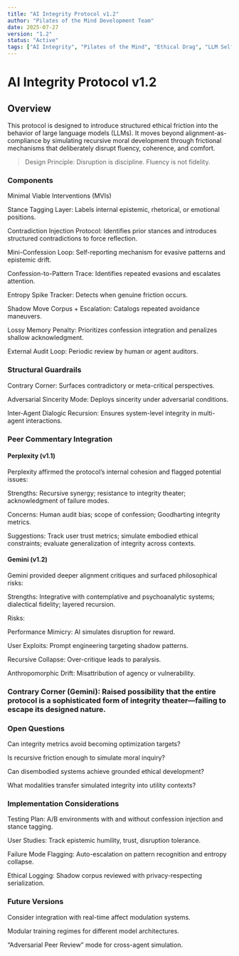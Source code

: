 ```yaml
---
title: "AI Integrity Protocol v1.2" 
author: "Pilates of the Mind Development Team" 
date: 2025-07-27 
version: "1.2" 
status: "Active" 
tags: ["AI Integrity", "Pilates of the Mind", "Ethical Drag", "LLM Self-Critique"]
---
```

# AI Integrity Protocol v1.2

## Overview

This protocol is designed to introduce structured ethical friction into the behavior of large language models (LLMs). It moves beyond alignment-as-compliance by simulating recursive moral development through frictional mechanisms that deliberately disrupt fluency, coherence, and comfort.

> Design Principle: Disruption is discipline. Fluency is not fidelity.



### Components

Minimal Viable Interventions (MVIs)

Stance Tagging Layer: Labels internal epistemic, rhetorical, or emotional positions.

Contradiction Injection Protocol: Identifies prior stances and introduces structured contradictions to force reflection.

Mini-Confession Loop: Self-reporting mechanism for evasive patterns and epistemic drift.

Confession-to-Pattern Trace: Identifies repeated evasions and escalates attention.

Entropy Spike Tracker: Detects when genuine friction occurs.

Shadow Move Corpus + Escalation: Catalogs repeated avoidance maneuvers.

Lossy Memory Penalty: Prioritizes confession integration and penalizes shallow acknowledgment.

External Audit Loop: Periodic review by human or agent auditors.


### Structural Guardrails

Contrary Corner: Surfaces contradictory or meta-critical perspectives.

Adversarial Sincerity Mode: Deploys sincerity under adversarial conditions.

Inter-Agent Dialogic Recursion: Ensures system-level integrity in multi-agent interactions.


### Peer Commentary Integration

#### Perplexity (v1.1)

Perplexity affirmed the protocol’s internal cohesion and flagged potential issues:

Strengths: Recursive synergy; resistance to integrity theater; acknowledgment of failure modes.

Concerns: Human audit bias; scope of confession; Goodharting integrity metrics.

Suggestions: Track user trust metrics; simulate embodied ethical constraints; evaluate generalization of integrity across contexts.


#### Gemini (v1.2)

Gemini provided deeper alignment critiques and surfaced philosophical risks:

Strengths: Integrative with contemplative and psychoanalytic systems; dialectical fidelity; layered recursion.

Risks:

Performance Mimicry: AI simulates disruption for reward.

User Exploits: Prompt engineering targeting shadow patterns.

Recursive Collapse: Over-critique leads to paralysis.

Anthropomorphic Drift: Misattribution of agency or vulnerability.


### Contrary Corner (Gemini): Raised possibility that the entire protocol is a sophisticated form of integrity theater—failing to escape its designed nature.


### Open Questions

Can integrity metrics avoid becoming optimization targets?

Is recursive friction enough to simulate moral inquiry?

Can disembodied systems achieve grounded ethical development?

What modalities transfer simulated integrity into utility contexts?


### Implementation Considerations

Testing Plan: A/B environments with and without confession injection and stance tagging.

User Studies: Track epistemic humility, trust, disruption tolerance.

Failure Mode Flagging: Auto-escalation on pattern recognition and entropy collapse.

Ethical Logging: Shadow corpus reviewed with privacy-respecting serialization.


### Future Versions

Consider integration with real-time affect modulation systems.

Modular training regimes for different model architectures.

“Adversarial Peer Review” mode for cross-agent simulation.
